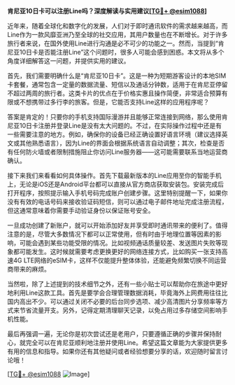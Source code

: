**肯尼亚10日卡可以注册Line吗？深度解读与实用建议[[TG💪+ @esim1088](https://t.me/s/esim1088)]**

近年来，随着全球化和数字化的发展，人们对于即时通讯软件的需求越来越高，而Line作为一款风靡亚洲乃至全球的社交应用，其用户数量也在不断增长。对于许多旅行者来说，在国外使用Line进行沟通是必不可少的功能之一。然而，当提到“肯尼亚10日卡是否能注册Line”这个问题时，很多人可能会感到困惑。本文将从多个角度详细解答这一问题，并提供实用的建议。

首先，我们需要明确什么是“肯尼亚10日卡”。这是一种为短期游客设计的本地SIM卡套餐，通常包含一定量的数据流量、短信以及通话分钟数，适用于在肯尼亚停留不超过两周的旅行者。这类卡片的优点在于价格实惠且操作简便，非常适合预算有限或不想携带过多行李的旅客。但是，它能否支持Line这样的应用程序呢？

答案是肯定的！只要你的手机支持国际漫游并且能够正常连接到网络，那么使用肯尼亚10日卡注册并登录Line是没有太大问题的。不过，在实际操作过程中还是有一些需要注意的地方。例如，确保你的设备已经正确设置好语言环境（建议选择英文或其他熟悉语言），因为Line的界面会根据系统语言自动调整；其次，检查是否有任何防火墙或者限制措施阻止你访问Line服务器——这可能需要联系当地运营商确认。

接下来我们来看看如何具体操作。首先下载最新版本的Line应用至你的智能手机上，无论是iOS还是Android平台都可以直接从官方商店获取安装包。安装完成后打开程序，按照提示输入手机号码完成账户创建步骤。这里特别提醒一下，如果你没有有效的电话号码来接收验证码短信，则可以通过电子邮件地址完成注册流程，但这通常意味着你需要手动验证身份以保证账号安全。

一旦成功创建了新账户，就可以开始添加好友并享受即时通讯带来的便利了。值得注意的是，尽管大多数情况下都可以正常使用，但有时由于地理位置等因素的影响，可能会遇到某些功能受限的情况。比如视频通话质量较差、发送图片失败等现象都可能发生。这时候就需要考虑更换更好的网络连接方式，比如购买一张支持高速4G LTE网络的eSIM卡，这样不仅能提升整体体验，还能避免频繁切换不同运营商带来的麻烦。

当然啦，除了上述提到的技术细节之外，还有一些小贴士可以帮助你在旅途中更好地利用Line这款工具。首先是要学会合理管理数据消耗，毕竟海外上网费用往往比国内高出不少。可以通过关闭不必要的后台同步选项、减少高清图片分享频率等方式来节省流量开支。另外，记得定期清理聊天记录，以免占用过多存储空间影响手机性能。

最后再强调一遍，无论你是初次尝试还是老用户，只要遵循正确的步骤并保持耐心，就完全可以在肯尼亚顺利地注册并使用Line。希望这篇文章能为大家提供更多有用的信息和指导。如果你还有其他疑问或者经验想要分享的话，欢迎随时留言讨论哦！

[[TG💪+ @esim1088](https://t.me/s/esim1088) ![Image](https://i.postimg.cc/4NQfJmqS/Snipaste-2025-05-13-00-14-12.png)]